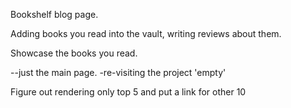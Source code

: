 Bookshelf blog page.

Adding books you read into the vault, writing reviews about them.

Showcase the books you read.

--just the main page. -re-visiting the project 'empty'

Figure out rendering only top 5 and put a link for other 10
